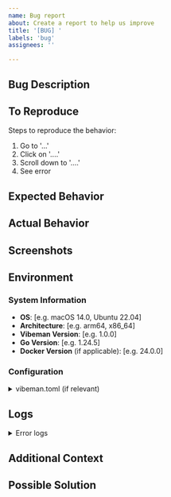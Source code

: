 ```yaml
---
name: Bug report
about: Create a report to help us improve
title: '[BUG] '
labels: 'bug'
assignees: ''

---
```


## Bug Description

<!-- A clear and concise description of what the bug is -->

## To Reproduce

Steps to reproduce the behavior:

1. Go to '...'
2. Click on '....'
3. Scroll down to '....'
4. See error

## Expected Behavior

<!-- A clear and concise description of what you expected to happen -->

## Actual Behavior

<!-- What actually happened -->

## Screenshots

<!-- If applicable, add screenshots to help explain your problem -->

## Environment

### System Information

- **OS**: [e.g. macOS 14.0, Ubuntu 22.04]
- **Architecture**: [e.g. arm64, x86_64]
- **Vibeman Version**: [e.g. 1.0.0]
- **Go Version**: [e.g. 1.24.5]
- **Docker Version** (if applicable): [e.g. 24.0.0]

### Configuration

<details>
<summary>vibeman.toml (if relevant)</summary>

```toml
# Paste your configuration here (remove sensitive data)
```

</details>

## Logs

<details>
<summary>Error logs</summary>

```
Paste relevant error logs here
```

</details>

## Additional Context

<!-- Add any other context about the problem here -->

## Possible Solution

<!-- If you have a suggestion for fixing the bug, please describe it here -->